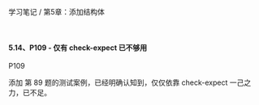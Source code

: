 学习笔记 / 第5章：添加结构体

<br>

#### 5.14、P109 - 仅有 check-expect 已不够用

P109

添加 第 89 题的测试案例，已经明确认知到，仅仅依靠 check-expect 一己之力，已不足。



